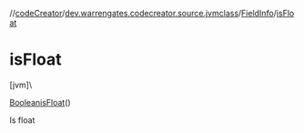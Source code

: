 //[codeCreator](../../../index.md)/[dev.warrengates.codecreator.source.jvmclass](../index.md)/[FieldInfo](index.md)/[isFloat](is-float.md)

# isFloat

[jvm]\

[Boolean](https://docs.oracle.com/javase/8/docs/api/java/lang/Boolean.html)[isFloat](is-float.md)()

Is float
